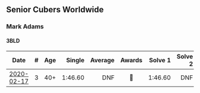 ## Senior Cubers Worldwide
### Mark Adams

#### 3BLD

| Date | # | Age | Single | Average | Awards | Solve 1 | Solve 2 | Solve 3 | Video |
| :--: | :--: | :--: | --: | --: | :--: | --: | --: | --: | :-- |
| [2020-02-17](../3BLD/2020-02-17.md) | 3 | 40+ | 1:46.60 | DNF | 🥉 | 1:46.60 | DNF | DNF | [Link](https://www.facebook.com/events/173728187264773/permalink/176409236996668/) |


